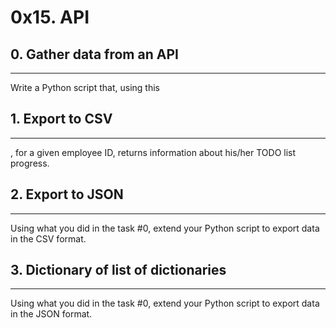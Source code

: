 # 0x15. API
## 0. Gather data from an API
***
Write a Python script that, using this 

## 1. Export to CSV
***
, for a given employee ID, returns information about his/her TODO list progress.

## 2. Export to JSON
***
Using what you did in the task #0, extend your Python script to export data in the CSV format.

## 3. Dictionary of list of dictionaries
***
Using what you did in the task #0, extend your Python script to export data in the JSON format.

